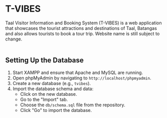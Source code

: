 # T-VIBES
Taal Visitor Information and Booking System (T-VIBES) is a web application that showcases the tourist attractions and destinations of Taal, Batangas and also allows tourists to book a tour trip. Website name is still subject to change.
<br>
<br>
## Setting Up the Database

1. Start XAMPP and ensure that Apache and MySQL are running.
2. Open phpMyAdmin by navigating to `http://localhost/phpmyadmin`.
3. Create a new database (e.g., `tvibes`).
4. Import the database schema and data:
   - Click on the new database.
   - Go to the "Import" tab.
   - Choose the `db/schema.sql` file from the repository.
   - Click "Go" to import the database.

